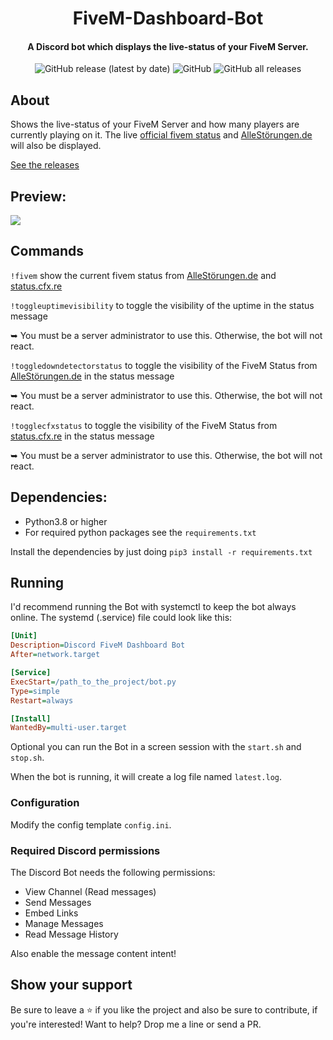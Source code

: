 <div align="center">
  <p>
    <h1>
      FiveM-Dashboard-Bot
    </h1>
    <h4>A Discord bot which displays the live-status of your FiveM Server.</h4>
    <img alt="GitHub release (latest by date)" src="https://img.shields.io/github/v/release/Commandserver/FiveM-Dashboard-Bot">
    <img alt="GitHub" src="https://img.shields.io/github/license/Commandserver/FiveM-Dashboard-Bot">
    <img alt="GitHub all releases" src="https://img.shields.io/github/downloads/Commandserver/FiveM-Dashboard-Bot/total">
  </p>
</div>

## About


Shows the live-status of your FiveM Server and how many players are currently playing on it.
The live [official fivem status](https://status.cfx.re/) and [AlleStörungen.de](https://allestörungen.de/stoerung/fivem/) will also be displayed.

[See the releases](https://github.com/Commandserver/FiveM-Dashboard-Bot/releases)

## Preview:

![](https://user-images.githubusercontent.com/44061123/165137815-6acaf05d-99ce-4701-a6a4-ed6a3ed1dc71.png)

## Commands

`!fivem` show the current fivem status from [AlleStörungen.de](https://allestörungen.de/stoerung/fivem/) and [status.cfx.re](https://status.cfx.re/)

`!toggleuptimevisibility` to toggle the visibility of the uptime in the status message 

➥ You must be a server administrator to use this. Otherwise, the bot will not react.

`!toggledowndetectorstatus` to toggle the visibility of the FiveM Status from [AlleStörungen.de](https://allestörungen.de/stoerung/fivem/) in the status message 

➥ You must be a server administrator to use this. Otherwise, the bot will not react.

`!togglecfxstatus` to toggle the visibility of the FiveM Status from [status.cfx.re](https://status.cfx.re/api/v2/status.json) in the status message 

➥ You must be a server administrator to use this. Otherwise, the bot will not react.

## Dependencies:

- Python3.8 or higher
- For required python packages see the `requirements.txt`

Install the dependencies by just doing `pip3 install -r requirements.txt`

## Running

I'd recommend running the Bot with systemctl to keep the bot always online.
The systemd (.service) file could look like this:

```ini
[Unit]
Description=Discord FiveM Dashboard Bot
After=network.target

[Service]
ExecStart=/path_to_the_project/bot.py
Type=simple
Restart=always

[Install]
WantedBy=multi-user.target
```

Optional you can run the Bot in a screen session with the `start.sh` and `stop.sh`.

When the bot is running, it will create a log file named `latest.log`.

### Configuration

Modify the config template `config.ini`.

### Required Discord permissions

The Discord Bot needs the following permissions:

- View Channel (Read messages)
- Send Messages
- Embed Links
- Manage Messages
- Read Message History

Also enable the message content intent!

## Show your support

Be sure to leave a ⭐️ if you like the project and also be sure to contribute, if you're interested! Want to help? Drop me a line or send a PR.